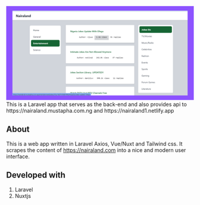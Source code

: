 <img src="https://github.com/mustaphatg/nairaland-vue/blob/main/nairaland.png" >
This is a Laravel app that serves as the back-end and also provides api to https://nairaland.mustapha.com.ng and https://nairaland1.netlify.app 


## About
This is a web app written in Laravel Axios, Vue/Nuxt and Tailwind css. It scrapes the content of https://nairaland.com into a nice and  modern user interface.



## Developed with
1. Laravel
2. Nuxtjs


